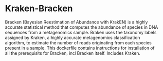 # Kraken-Bracken
Bracken (Bayesian Reestimation of Abundance with KrakEN) is a highly accurate statistical method that computes the abundance of species in DNA sequences from a metagenomics sample. Braken uses the taxonomy labels assigned by Kraken, a highly accurate metagenomics classification algorithm, to estimate the number of reads originating from each species present in a sample. 
This dockerfile contains instructions for installation of all the prerequisits for Bracken, incl Bracken itself.
Includes Kraken.
